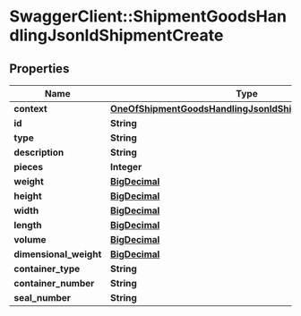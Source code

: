 # SwaggerClient::ShipmentGoodsHandlingJsonldShipmentCreate

## Properties
Name | Type | Description | Notes
------------ | ------------- | ------------- | -------------
**context** | [**OneOfShipmentGoodsHandlingJsonldShipmentCreateContext**](OneOfShipmentGoodsHandlingJsonldShipmentCreateContext.md) |  | [optional] 
**id** | **String** |  | [optional] 
**type** | **String** |  | [optional] 
**description** | **String** |  | 
**pieces** | **Integer** |  | [optional] 
**weight** | [**BigDecimal**](BigDecimal.md) |  | [optional] 
**height** | [**BigDecimal**](BigDecimal.md) |  | [optional] 
**width** | [**BigDecimal**](BigDecimal.md) |  | [optional] 
**length** | [**BigDecimal**](BigDecimal.md) |  | [optional] 
**volume** | [**BigDecimal**](BigDecimal.md) |  | [optional] 
**dimensional_weight** | [**BigDecimal**](BigDecimal.md) |  | [optional] 
**container_type** | **String** |  | [optional] 
**container_number** | **String** |  | [optional] 
**seal_number** | **String** |  | [optional] 

